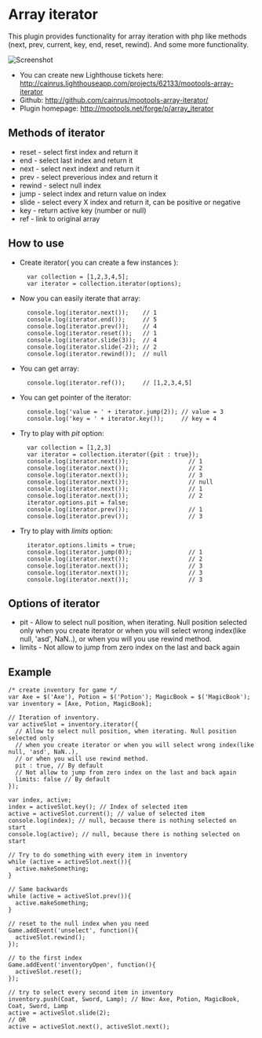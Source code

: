 Array iterator
===========

This plugin provides functionality for array iteration with php like methods (next, prev, current, key, end, reset, rewind).
And some more functionality.

![Screenshot](http://farm5.static.flickr.com/4149/5094127748_c6a3bc7d98_m.jpg)

* You can create new Lighthouse tickets here: <http://cainrus.lighthouseapp.com/projects/62133/mootools-array-iterator>
* Github: <http://github.com/cainrus/mootools-array-iterator/>
* Plugin homepage: <http://mootools.net/forge/p/array_iterator>

Methods of iterator
-----------------

* reset  - select first index and return it
* end    - select last index and return it
* next   - select next indext and return it
* prev   - select preverious index and return it
* rewind - select null index
* jump   - select index and return value on index
* slide  - select every X index and return it, can be positive or negative
* key    - return active key (number or null)
* ref    - link to original array

How to use
----------

* Create iterator( you can create a few instances ):

        var collection = [1,2,3,4,5];
        var iterator = collection.iterator(options);

* Now you can easily iterate that array:

        console.log(iterator.next());    // 1
        console.log(iterator.end());     // 5
        console.log(iterator.prev());    // 4
        console.log(iterator.reset());   // 1
        console.log(iterator.slide(3));  // 4
        console.log(iterator.slide(-2)); // 2
        console.log(iterator.rewind());  // null

* You can get array:

        console.log(iterator.ref());     // [1,2,3,4,5]

* You can get pointer of the iterator:

        console.log('value = ' + iterator.jump(2)); // value = 3
        console.log('key = ' + iterator.key());     // key = 4

* Try to play with _pit_ option:

        var collection = [1,2,3]
        var iterator = collection.iterator({pit : true});
        console.log(iterator.next());                 // 1
        console.log(iterator.next());                 // 2
        console.log(iterator.next());                 // 3
        console.log(iterator.next());                 // null
        console.log(iterator.next());                 // 1
        console.log(iterator.next());                 // 2
        iterator.options.pit = false;
        console.log(iterator.prev());                 // 1
        console.log(iterator.prev());                 // 3

* Try to play with _limits_ option:

        iterator.options.limits = true;
        console.log(iterator.jump(0));                // 1
        console.log(iterator.next());                 // 2
        console.log(iterator.next());                 // 3
        console.log(iterator.next());                 // 3
        console.log(iterator.next());                 // 3

Options of iterator
-----------------
* pit    - Allow to select null position, when iterating. Null position selected only
when you create iterator or when you will select wrong index(like null, 'asd', NaN..),
or when you will you use rewind method.
* limits - Not allow to jump from zero index on the last and back again

Example
-----------------

    /* create inventory for game */ 
    var Axe = $('Axe'), Potion = $('Potion'); MagicBook = $('MagicBook');
    var inventory = [Axe, Potion, MagicBook];

    // Iteration of inventory.
    var activeSlot = inventory.iterator({
      // Allow to select null position, when iterating. Null position selected only
      // when you create iterator or when you will select wrong index(like null, 'asd', NaN..),
      // or when you will use rewind method.
      pit : true, // By default
      // Not allow to jump from zero index on the last and back again
      limits: false // By default
    }); 

    var index, active;
    index = activeSlot.key(); // Index of selected item
    active = activeSlot.current(); // value of selected item
    console.log(index); // null, because there is nothing selected on start
    console.log(active); // null, because there is nothing selected on start

    // Try to do something with every item in inventory
    while (active = activeSlot.next()){
      active.makeSomething;
    }

    // Same backwards
    while (active = activeSlot.prev()){
      active.makeSomething;
    }
    
    // reset to the null index when you need
    Game.addEvent('unselect', function(){
      activeSlot.rewind();
    });
    
    // to the first index
    Game.addEvent('inventoryOpen', function(){
      activeSlot.reset();
    });
    
    // try to select every second item in inventory
    inventory.push(Coat, Sword, Lamp); // Now: Axe, Potion, MagicBook, Coat, Sword, Lamp
    active = activeSlot.slide(2);
    // OR
    active = activeSlot.next(), activeSlot.next();